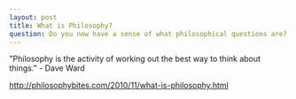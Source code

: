 ```yaml
---
layout: post
title: What is Philosophy?
question: Do you now have a sense of what philosophical questions are? Can you give some examples of questions that meet the criteria, and of questions that do not?
---
```


"Philosophy is the activity of working out the best way to think about things." - Dave Ward

http://philosophybites.com/2010/11/what-is-philosophy.html
